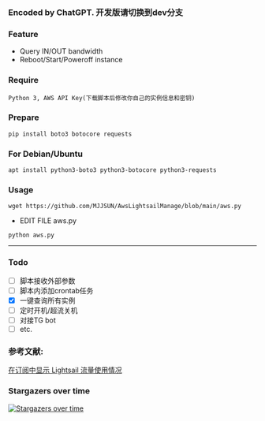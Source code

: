### Encoded by ChatGPT. 开发版请切换到dev分支

### Feature
- Query IN/OUT bandwidth
- Reboot/Start/Poweroff instance

### Require
`Python 3, AWS API Key(下载脚本后修改你自己的实例信息和密钥)`

### Prepare
```
pip install boto3 botocore requests
```

### For Debian/Ubuntu
```
apt install python3-boto3 python3-botocore python3-requests
```

### Usage
```
wget https://github.com/MJJSUN/AwsLightsailManage/blob/main/aws.py
```

- EDIT FILE aws.py

```
python aws.py
```

---

### Todo

- [ ] 脚本接收外部参数
- [ ] 脚本内添加crontab任务
- [x] 一键查询所有实例
- [ ] 定时开机/超流关机
- [ ] 对接TG bot
- [ ] etc.

### 参考文献:
[在订阅中显示 Lightsail 流量使用情况](https://moenew.us/Lightsail-Traffic-Subscription.html)

### Stargazers over time
[![Stargazers over time](https://starchart.cc/MJJSUN/AwsLightsailManage.svg?variant=adaptive)](https://starchart.cc/MJJSUN/AwsLightsailManage)
